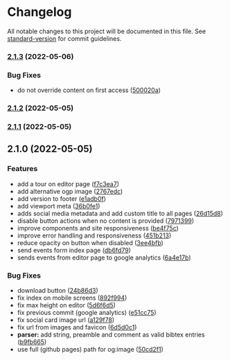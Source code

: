 # Changelog

All notable changes to this project will be documented in this file. See [standard-version](https://github.com/conventional-changelog/standard-version) for commit guidelines.

### [2.1.3](https://github.com/hsborges/bibtex-normalizer/compare/v2.1.2...v2.1.3) (2022-05-06)


### Bug Fixes

* do not override content on first access ([500020a](https://github.com/hsborges/bibtex-normalizer/commit/500020a2275f811a32762ae67ca631f71cea2962))

### [2.1.2](https://github.com/hsborges/bibtex-normalizer/compare/v2.1.1...v2.1.2) (2022-05-05)

### [2.1.1](https://github.com/hsborges/bibtex-normalizer/compare/v2.1.0...v2.1.1) (2022-05-05)

## 2.1.0 (2022-05-05)


### Features

* add a tour on editor page ([f7c3ea7](https://github.com/hsborges/bibtex-normalizer/commit/f7c3ea7c743bf2323a64081e843034fa9e2ced8d))
* add alternative ogp image ([2767edc](https://github.com/hsborges/bibtex-normalizer/commit/2767edc0eb8c27a12f3617fad92b6ded7952b283))
* add version to footer ([e1adb0f](https://github.com/hsborges/bibtex-normalizer/commit/e1adb0f2b9ffbb3cd5a8a90a43dccaf1d9a062ab))
* add viewport meta ([36b0fe1](https://github.com/hsborges/bibtex-normalizer/commit/36b0fe16a57d37e96e592ac4c004169e5d9811ea))
* adds social media metadata and add custom title to all pages ([26d15d8](https://github.com/hsborges/bibtex-normalizer/commit/26d15d81d887494e5ce23062aa8b2e893639be2a))
* disable button actions when no content is provided ([7971399](https://github.com/hsborges/bibtex-normalizer/commit/7971399367374655d5a2c93503421e1658976aad))
* improve components and site responsiveness ([be4f75c](https://github.com/hsborges/bibtex-normalizer/commit/be4f75c7d72f85fdb7ec41708d69cb1b445ccfde))
* improve error handling and responsiveness ([451b213](https://github.com/hsborges/bibtex-normalizer/commit/451b2136e442a380ab47ab3c6ca04fd9397811bd))
* reduce opacity on button when disabled ([3ee4bfb](https://github.com/hsborges/bibtex-normalizer/commit/3ee4bfb269770c830cb1dc4a9de0dfdd901655a9))
* send events form index page ([db6fd79](https://github.com/hsborges/bibtex-normalizer/commit/db6fd79e923297d976979257e647da84954508b7))
* sends events from editor page to google analytics ([6a4e17b](https://github.com/hsborges/bibtex-normalizer/commit/6a4e17b66348b7a883abf4ff639570b5ff506233))


### Bug Fixes

* download button ([24b86d3](https://github.com/hsborges/bibtex-normalizer/commit/24b86d39e0940690479134b09d32e45509d62bbe))
* fix index on mobile screens ([892f994](https://github.com/hsborges/bibtex-normalizer/commit/892f994525d68be74fa205cd7d29d9f4010ea9d1))
* fix max height on editor ([5d6f6d5](https://github.com/hsborges/bibtex-normalizer/commit/5d6f6d51361679cf1d6e5245f6f160e59d48d3fb))
* fix previous commit (google analytics) ([e51cc75](https://github.com/hsborges/bibtex-normalizer/commit/e51cc7518c53b835b2415a6c8e68188cb4d7df14))
* fix social card image url ([a129f78](https://github.com/hsborges/bibtex-normalizer/commit/a129f786d8d97046da27cf10c7fa3790c1570cec))
* fix url from images and favicon ([6d5d0c1](https://github.com/hsborges/bibtex-normalizer/commit/6d5d0c1dcc0532ac34be77fcee80b0b7fda953f1))
* **parser:** add string, preamble and comment as valid bibtex entries ([b9fb665](https://github.com/hsborges/bibtex-normalizer/commit/b9fb66549f04fab5c2ab0dc88e1d650f5762b17f))
* use full (github pages) path for og:image ([50cd2f1](https://github.com/hsborges/bibtex-normalizer/commit/50cd2f13099c8614f17800d462b93ff020f71677))
